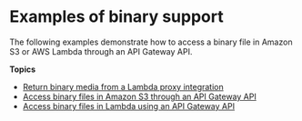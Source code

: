 # Examples of binary support<a name="api-gateway-content-encodings-examples"></a>

The following examples demonstrate how to access a binary file in Amazon S3 or AWS Lambda through an API Gateway API\.

**Topics**
+ [Return binary media from a Lambda proxy integration](lambda-proxy-binary-media.md)
+ [Access binary files in Amazon S3 through an API Gateway API](api-gateway-content-encodings-examples-image-s3.md)
+ [Access binary files in Lambda using an API Gateway API](api-gateway-content-encodings-examples-image-lambda.md)
